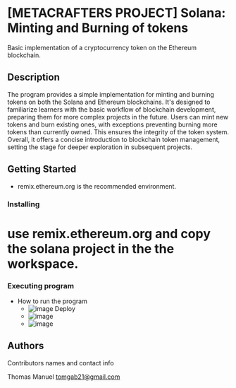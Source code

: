 # [METACRAFTERS PROJECT] Solana: Minting and Burning of tokens

Basic implementation of a cryptocurrency token on the Ethereum blockchain.

## Description

The program provides a simple implementation for minting and burning tokens on both the Solana and Ethereum blockchains. It's designed to familiarize learners with the basic workflow of blockchain development, preparing them for more complex projects in the future. Users can mint new tokens and burn existing ones, with exceptions preventing burning more tokens than currently owned. This ensures the integrity of the token system. Overall, it offers a concise introduction to blockchain token management, setting the stage for deeper exploration in subsequent projects.

## Getting Started
* remix.ethereum.org is the recommended environment.


### Installing
 # use remix.ethereum.org and copy the solana project in the the workspace.

### Executing program

* How to run the program
  - ![image](https://github.com/ShuuNP/ETH/assets/91449806/fcee9a9e-e81f-4f6f-ba01-afe9a4f9cb7f)
    Deploy
  - ![image](https://github.com/ShuuNP/ETH/assets/91449806/185ae0a4-98a5-4f79-95c1-730ab6cc48a6)
  - 
    ![image](https://github.com/ShuuNP/ETH/assets/91449806/0ead917a-cbeb-4a10-ad4e-fc8c8d361cd9)




## Authors

Contributors names and contact info

Thomas Manuel
tomgab21@gmail.com


